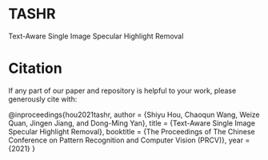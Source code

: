 # TASHR
Text-Aware Single Image Specular Highlight Removal

# Citation

If any part of our paper and repository is helpful to your work, please generously cite with:

@inproceedings{hou2021tashr,
  author = {Shiyu Hou, Chaoqun Wang, Weize Quan, Jingen Jiang, and Dong-Ming Yan},
  title = {Text-Aware Single Image Specular Highlight Removal},
  booktitle = {The Proceedings of The Chinese Conference on Pattern Recognition and Computer Vision (PRCV)},
  year = {2021}
}
